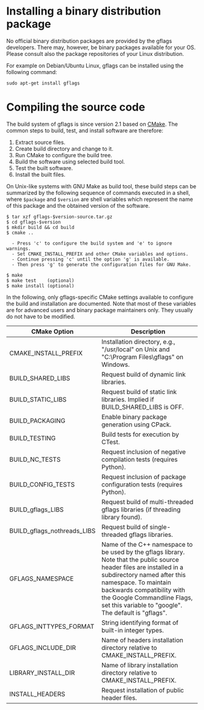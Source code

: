 Installing a binary distribution package
========================================

No official binary distribution packages are provided by the gflags developers.
There may, however, be binary packages available for your OS. Please consult
also the package repositories of your Linux distribution.

For example on Debian/Ubuntu Linux, gflags can be installed using the
following command:

    sudo apt-get install gflags


Compiling the source code
=========================

The build system of gflags is since version 2.1 based on [CMake](http://cmake.org).
The common steps to build, test, and install software are therefore:

1. Extract source files.
2. Create build directory and change to it.
3. Run CMake to configure the build tree.
4. Build the software using selected build tool.
5. Test the built software.
6. Install the built files.

On Unix-like systems with GNU Make as build tool, these build steps can be
summarized by the following sequence of commands executed in a shell,
where ```$package``` and ```$version``` are shell variables which represent
the name of this package and the obtained version of the software.

    $ tar xzf gflags-$version-source.tar.gz
    $ cd gflags-$version
    $ mkdir build && cd build
    $ cmake ..
    
      - Press 'c' to configure the build system and 'e' to ignore warnings.
      - Set CMAKE_INSTALL_PREFIX and other CMake variables and options.
      - Continue pressing 'c' until the option 'g' is available.
      - Then press 'g' to generate the configuration files for GNU Make.
    
    $ make
    $ make test    (optional)
    $ make install (optional)

In the following, only gflags-specific CMake settings available to
configure the build and installation are documented. Note that most of these
variables are for advanced users and binary package maintainers only.
They usually do not have to be modified.


CMake Option                | Description
--------------------------- | -------------------------------------------------------
CMAKE_INSTALL_PREFIX        | Installation directory, e.g., "/usr/local" on Unix and "C:\Program Files\gflags" on Windows.
BUILD_SHARED_LIBS           | Request build of dynamic link libraries.
BUILD_STATIC_LIBS           | Request build of static link libraries. Implied if BUILD_SHARED_LIBS is OFF.
BUILD_PACKAGING             | Enable binary package generation using CPack.
BUILD_TESTING               | Build tests for execution by CTest.
BUILD_NC_TESTS              | Request inclusion of negative compilation tests (requires Python).
BUILD_CONFIG_TESTS          | Request inclusion of package configuration tests (requires Python).
BUILD_gflags_LIBS           | Request build of multi-threaded gflags libraries (if threading library found).
BUILD_gflags_nothreads_LIBS | Request build of single-threaded gflags libraries.
GFLAGS_NAMESPACE            | Name of the C++ namespace to be used by the gflags library. Note that the public source header files are installed in a subdirectory named after this namespace. To maintain backwards compatibility with the Google Commandline Flags, set this variable to "google". The default is "gflags".
GFLAGS_INTTYPES_FORMAT      | String identifying format of built-in integer types.
GFLAGS_INCLUDE_DIR          | Name of headers installation directory relative to CMAKE_INSTALL_PREFIX.
LIBRARY_INSTALL_DIR         | Name of library installation directory relative to CMAKE_INSTALL_PREFIX.
INSTALL_HEADERS             | Request installation of public header files.
